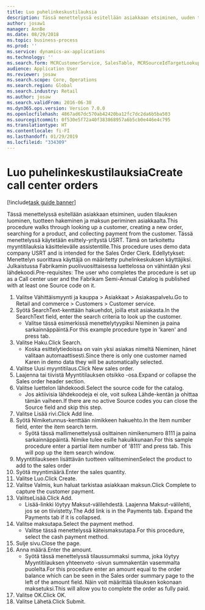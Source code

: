 ```yaml
---
title: Luo puhelinkeskustilauksia
description: Tässä menettelyssä esitellään asiakkaan etsiminen, uuden tilauksen luominen, tuotteen hakeminen ja maksun periminen asiakkaalta.
author: josaw1
manager: AnnBe
ms.date: 08/29/2018
ms.topic: business-process
ms.prod: ''
ms.service: dynamics-ax-applications
ms.technology: ''
ms.search.form: MCRCustomerService, SalesTable, MCRSourceIdTargetLookup, MCRSalesQuickQuote, MCRSalesOrderRecap, MCRCustPaymDialog, MCRCustPaymLookup
audience: Application User
ms.reviewer: josaw
ms.search.scope: Core, Operations
ms.search.region: Global
ms.search.industry: Retail
ms.author: josaw
ms.search.validFrom: 2016-06-30
ms.dyn365.ops.version: Version 7.0.0
ms.openlocfilehash: 4867ad67dc570ab42420ba12fc7dc2da6b5ba503
ms.sourcegitcommit: 0f530e5f72a40f383868957a6b5cb0e446e4c795
ms.translationtype: HT
ms.contentlocale: fi-FI
ms.lasthandoff: 01/29/2019
ms.locfileid: "334309"
---
```

# <a name="create-call-center-orders"></a><span data-ttu-id="4fbc6-103">Luo puhelinkeskustilauksia</span><span class="sxs-lookup"><span data-stu-id="4fbc6-103">Create call center orders</span></span>

[!include[task guide banner](../includes/task-guide-banner.md)]

<span data-ttu-id="4fbc6-104">Tässä menettelyssä esitellään asiakkaan etsiminen, uuden tilauksen luominen, tuotteen hakeminen ja maksun periminen asiakkaalta.</span><span class="sxs-lookup"><span data-stu-id="4fbc6-104">This procedure walks through looking up a customer, creating a new order, searching for a product, and collecting payment from the customer.</span></span> <span data-ttu-id="4fbc6-105">Tässä menettelyssä käytetään esittely-yritystä USRT. Tämä on tarkoitettu myyntitilauksia käsittelevälle assistentille.</span><span class="sxs-lookup"><span data-stu-id="4fbc6-105">This procedure uses demo data company USRT and is intended for the Sales Order Clerk.</span></span> <span data-ttu-id="4fbc6-106">Edellytykset: Menettelyn suorittava käyttäjä on määritetty puhelinkeskuksen käyttäjiksi. Julkaistussa Fabrikamin puolivuosittaisessa luettelossa on vähintään yksi lähdekoodi.</span><span class="sxs-lookup"><span data-stu-id="4fbc6-106">Pre-requisites:  The user who completes the procedure is set up as a Call center user and the Fabrikam Semi-Annual Catalog is published with at least one Source code on it.</span></span>

1. <span data-ttu-id="4fbc6-107">Valitse Vähittäismyynti ja kauppa > Asiakkaat > Asiakaspalvelu.</span><span class="sxs-lookup"><span data-stu-id="4fbc6-107">Go to Retail and commerce > Customers > Customer service.</span></span>
2. <span data-ttu-id="4fbc6-108">Syötä SearchText-kenttään hakuehdot, joilla etsit asiakasta.</span><span class="sxs-lookup"><span data-stu-id="4fbc6-108">In the SearchText field, enter the search criteria to look up the customer.</span></span>
    * <span data-ttu-id="4fbc6-109">Valitse tässä esimerkissä menettelytyypiksi Nieminen ja paina sarkainnäppäintä.</span><span class="sxs-lookup"><span data-stu-id="4fbc6-109">For this example procedure type in 'karen' and press tab.</span></span>  
3. <span data-ttu-id="4fbc6-110">Valitse Haku.</span><span class="sxs-lookup"><span data-stu-id="4fbc6-110">Click Search.</span></span>
    * <span data-ttu-id="4fbc6-111">Koska esittelytiedoissa on vain yksi asiakas nimeltä Nieminen, hänet valitaan automaattisesti.</span><span class="sxs-lookup"><span data-stu-id="4fbc6-111">Since there is only one customer named Karen in demo data they will be automatically selected.</span></span>  
4. <span data-ttu-id="4fbc6-112">Valitse Uusi myyntitilaus.</span><span class="sxs-lookup"><span data-stu-id="4fbc6-112">Click New sales order.</span></span>
5. <span data-ttu-id="4fbc6-113">Laajenna tai tiivistä Myyntitilauksen otsikko -osa.</span><span class="sxs-lookup"><span data-stu-id="4fbc6-113">Expand or collapse the Sales order header section.</span></span>
6. <span data-ttu-id="4fbc6-114">Valitse luettelon lähdekoodi.</span><span class="sxs-lookup"><span data-stu-id="4fbc6-114">Select the source code for the catalog.</span></span>
    * <span data-ttu-id="4fbc6-115">Jos aktiivisia lähdekoodeja ei ole, voit sulkea Lähde-kentän ja ohittaa tämän vaiheen.</span><span class="sxs-lookup"><span data-stu-id="4fbc6-115">If there are no active Source codes you can close the Source field and skip this step.</span></span>  
7. <span data-ttu-id="4fbc6-116">Valitse Lisää rivi.</span><span class="sxs-lookup"><span data-stu-id="4fbc6-116">Click Add line.</span></span>
8. <span data-ttu-id="4fbc6-117">Syötä Nimiketunnus-kenttään nimikkeen hakuehto.</span><span class="sxs-lookup"><span data-stu-id="4fbc6-117">In the Item number field, enter the item search term.</span></span>
    * <span data-ttu-id="4fbc6-118">Syötä tässä mallimenettelyssä osittainen nimikenumero 8111 ja paina sarkainnäppäintä. Nimike tulee esille hakuikkunaan.</span><span class="sxs-lookup"><span data-stu-id="4fbc6-118">For this sample procedure enter a partial item number of '8111' and press tab. This will pop up the item search window.</span></span>  
9. <span data-ttu-id="4fbc6-119">Myyntitilaukseen lisättävän tuotteen valitseminen</span><span class="sxs-lookup"><span data-stu-id="4fbc6-119">Select the product to add to the sales order</span></span>
10. <span data-ttu-id="4fbc6-120">Syötä myyntimäärä.</span><span class="sxs-lookup"><span data-stu-id="4fbc6-120">Enter the sales quantity.</span></span>
11. <span data-ttu-id="4fbc6-121">Valitse Luo.</span><span class="sxs-lookup"><span data-stu-id="4fbc6-121">Click Create.</span></span>
12. <span data-ttu-id="4fbc6-122">Valitse Valmis, kun haluat tarkistaa asiakkaan maksun.</span><span class="sxs-lookup"><span data-stu-id="4fbc6-122">Click Complete to capture the customer payment.</span></span>
13. <span data-ttu-id="4fbc6-123">ValitseLisää.</span><span class="sxs-lookup"><span data-stu-id="4fbc6-123">Click Add.</span></span>
    * <span data-ttu-id="4fbc6-124">Lisää-linkki löytyy Maksut-välilehdestä. Laajenna Maksut-välilehti, jos se on tiivistetty.</span><span class="sxs-lookup"><span data-stu-id="4fbc6-124">The Add link is in the Payments tab. Expand the Payments tab if it is collapsed.</span></span>  
14. <span data-ttu-id="4fbc6-125">Valitse maksutapa.</span><span class="sxs-lookup"><span data-stu-id="4fbc6-125">Select the payment method.</span></span>
    * <span data-ttu-id="4fbc6-126">Valitse tässä menettelyssä käteismaksutapa.</span><span class="sxs-lookup"><span data-stu-id="4fbc6-126">For this procedure, select the cash payment method.</span></span>  
15. <span data-ttu-id="4fbc6-127">Sulje sivu.</span><span class="sxs-lookup"><span data-stu-id="4fbc6-127">Close the page.</span></span>
16. <span data-ttu-id="4fbc6-128">Anna määrä.</span><span class="sxs-lookup"><span data-stu-id="4fbc6-128">Enter the amount.</span></span>
    * <span data-ttu-id="4fbc6-129">Syötä tässä menettelyssä tilaussummaksi summa, joka löytyy Myyntitilauksen yhteenveto -sivun summakentän vasemmalta puolelta.</span><span class="sxs-lookup"><span data-stu-id="4fbc6-129">For this procedure enter an amount equal to the order balance which can be seen in the Sales order summary page to the left of the amount field.</span></span> <span data-ttu-id="4fbc6-130">Näin voit määrittää tilauksen kokonaan maksetuksi.</span><span class="sxs-lookup"><span data-stu-id="4fbc6-130">This will allow you to complete the order as fully paid.</span></span>  
17. <span data-ttu-id="4fbc6-131">Valitse OK.</span><span class="sxs-lookup"><span data-stu-id="4fbc6-131">Click OK.</span></span>
18. <span data-ttu-id="4fbc6-132">Valitse Lähetä.</span><span class="sxs-lookup"><span data-stu-id="4fbc6-132">Click Submit.</span></span>


